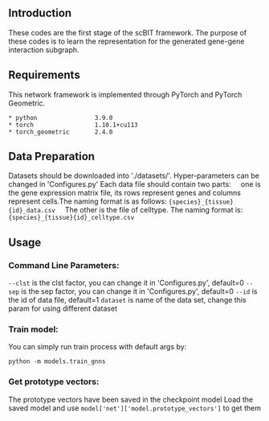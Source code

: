 

## Introduction

These codes are the first stage of the scBIT framework. 
The purpose of these codes is to learn the representation for the generated gene-gene interaction subgraph.

## Requirements

This network framework is implemented through PyTorch and PyTorch Geometric.

```
* python                3.9.0
* torch                 1.10.1+cu113
* torch_geometric       2.4.0
```

## Data Preparation
Datasets should be downloaded into './datasets/'. Hyper-parameters can be changed in 'Configures.py'
Each data file should contain two parts:
$~~~~$one is the gene expression matrix file, its rows represent genes and columns represent cells.The naming format is as follows: ```{species}_{tissue}{id}_data.csv```
$~~~~$The other is the file of celltype. The naming format is: ```{species}_{tissue}{id}_celltype.csv```

## Usage

### Command Line Parameters:
```--clst``` is the clst factor, you can change it in 'Configures.py', default=0
```--sep``` is the sep factor, you can change it in 'Configures.py', default=0
```--id```  is the id of data file, default=1
```dataset``` is name of the data set, change this param for using different dataset

### Train model:
You can simply run train process with default args by:
```
python -m models.train_gnns
```

### Get prototype vectors:
The prototype vectors have been saved in the checkpoint model
Load the saved model and use ``` model['net']['model.prototype_vectors'] ``` to get them














